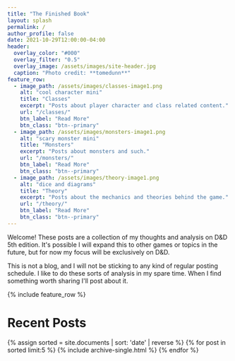 ```yaml
---
title: "The Finished Book"
layout: splash
permalink: /
author_profile: false
date: 2021-10-29T12:00:00-04:00
header:
  overlay_color: "#000"
  overlay_filter: "0.5"
  overlay_image: /assets/images/site-header.jpg
  caption: "Photo credit: **tomedunn**"
feature_row:
  - image_path: /assets/images/classes-image1.png
    alt: "cool character mini"
    title: "Classes"
    excerpt: "Posts about player character and class related content."
    url: "/classes/"
    btn_label: "Read More"
    btn_class: "btn--primary"
  - image_path: /assets/images/monsters-image1.png
    alt: "scary monster mini"
    title: "Monsters"
    excerpt: "Posts about monsters and such."
    url: "/monsters/"
    btn_label: "Read More"
    btn_class: "btn--primary"
  - image_path: /assets/images/theory-image1.png
    alt: "dice and diagrams"
    title: "Theory"
    excerpt: "Posts about the mechanics and theories behind the game."
    url: "/theory/"
    btn_label: "Read More"
    btn_class: "btn--primary"
---
```


Welcome! These posts are a collection of my thoughts and analysis on D&D 5th edition. It's possible I will expand this to other games or topics in the future, but for now my focus will be exclusively on D&D.

This is not a blog, and I will not be sticking to any kind of regular posting schedule. I like to do these sorts of analysis in my spare time. When I find something worth sharing I'll post about it.

{% include feature_row  %}

# Recent Posts

{% assign sorted = site.documents | sort: 'date' | reverse %}
{% for post in sorted limit:5 %}
  {% include archive-single.html %}
{% endfor %}